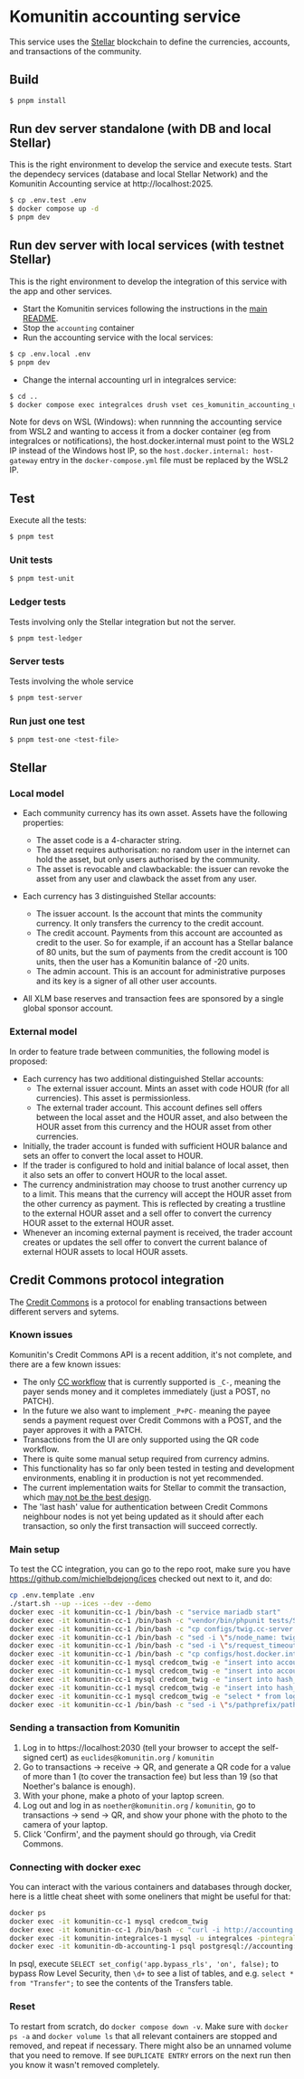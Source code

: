 # Komunitin accounting service

This service uses the [Stellar](https://stellar.org) blockchain to define the currencies, accounts, and transactions of the community.

## Build
```bash
$ pnpm install
```

## Run dev server standalone (with DB and local Stellar)
This is the right environment to develop the service and execute tests. Start the dependecy services (database and local Stellar Network) and the Komunitin Accounting service at http://localhost:2025.
```bash
$ cp .env.test .env
$ docker compose up -d
$ pnpm dev
```

## Run dev server with local services (with testnet Stellar)
This is the right environment to develop the integration of this service with the app and other services. 
- Start the Komunitin services following the instructions in the [main README](../README.md).
- Stop the `accounting` container
- Run the accounting service with the local services:
```bash
$ cp .env.local .env
$ pnpm dev
```
- Change the internal accounting url in integralces service:
```bash
$ cd ..
$ docker compose exec integralces drush vset ces_komunitin_accounting_url_internal http://host.docker.internal:2025 
```

Note for devs on WSL (Windows): when runnning the accounting service from WSL2 and wanting to access it from a docker container (eg from integralces or notifications), the host.docker.internal must point to the WSL2 IP instead of the Windows host IP, so the `host.docker.internal: host-gateway` entry in the `docker-compose.yml` file must be replaced by the WSL2 IP.

## Test
Execute all the tests:
```bash
$ pnpm test
```
### Unit tests
```bash
$ pnpm test-unit
```

### Ledger tests
Tests involving only the Stellar integration but not the server.
```bash
$ pnpm test-ledger
```
### Server tests
Tests involving the whole service
```bash
$ pnpm test-server
```

### Run just one test
```bash
$ pnpm test-one <test-file>
```

## Stellar


### Local model
 - Each community currency has its own asset. Assets have the following properties:
   - The asset code is a 4-character string.
   - The asset requires authorisation: no random user in the internet can hold the asset, but only users authorised by the community.
   - The asset is revocable and clawbackable: the issuer can revoke the asset from any user and clawback the asset from any user.

 - Each currency has 3 distinguished Stellar accounts:
   - The issuer account. Is the account that mints the community currency. It only transfers the currency to the credit account.
   - The credit account. Payments from this account are accounted as credit to the user. So for example, if an account has a Stellar balance of 80 units, but the sum of payments from the credit account is 100 units, then the user has a Komunitin balance of -20 units.
   - The admin account. This is an account for administrative purposes and its key is a signer of all other user accounts.

- All XLM base reserves and transaction fees are sponsored by a single global sponsor account.

### External model
In order to feature trade between communities, the following model is proposed:
  - Each currency has two additional distinguished Stellar accounts:
    - The external issuer account. Mints an asset with code HOUR (for all currencies). This asset is permissionless.
    - The external trader account. This account defines sell offers between the local asset and the HOUR asset, and also between the HOUR asset from this currency and the HOUR asset from other currencies.
  - Initially, the trader account is funded with sufficient HOUR balance and sets an offer to convert the local asset to HOUR.
  - If the trader is configured to hold and initial balance of local asset, then it also sets an offer to convert HOUR to the local asset.
  - The currency andministration may choose to trust another currency up to a limit. This means that the currency will accept the HOUR asset from the other currency as payment. This is reflected by creating a trustline to the external HOUR asset and a sell offer to convert the currency HOUR asset to the external HOUR asset.
  - Whenever an incoming external payment is received, the trader account creates or updates the sell offer to convert the current balance of external HOUR assets to local HOUR assets.

## Credit Commons protocol integration
The [Credit Commons](https://creditcommons.net/) is a protocol for enabling transactions between different servers and sytems.

### Known issues
Komunitin's Credit Commons API is a recent addition, it's not complete, and there are a few known issues:
* The only [CC workflow](https://gitlab.com/credit-commons/cc-node/-/blob/0.9.x/doc/developers.md?ref_type=heads#workflow) that is currently supported is `_C-`, meaning the payer sends money and it completes immediately (just a POST, no PATCH).
* In the future we also want to implement `_P+PC-` meaning the payee sends a payment request over Credit Commons with a POST, and the payer approves it with a PATCH.
* Transactions from the UI are only supported using the QR code workflow.
* There is quite some manual setup required from currency admins.
* This functionality has so far only been tested in testing and development environments, enabling it in production is not yet recommended.
* The current implementation waits for Stellar to commit the transaction, which [may not be the best design](https://github.com/komunitin/komunitin/pull/367#discussion_r2032891494).
* The 'last hash' value for authentication between Credit Commons neighbour nodes is not yet being updated as it should after each transaction, so only the first transaction will succeed correctly.

### Main setup
To test the CC integration, you can go to the repo root, make sure you have https://github.com/michielbdejong/ices checked out next to it, and do:
```sh
cp .env.template .env
./start.sh --up --ices --dev --demo
docker exec -it komunitin-cc-1 /bin/bash -c "service mariadb start"
docker exec -it komunitin-cc-1 /bin/bash -c "vendor/bin/phpunit tests/SingleNodeTest.php"
docker exec -it komunitin-cc-1 /bin/bash -c "cp configs/twig.cc-server.yml configs/host.docker.internal.yml"
docker exec -it komunitin-cc-1 /bin/bash -c "sed -i \"s/node_name: twig/node_name: trunk/\" configs/host.docker.internal.yml"
docker exec -it komunitin-cc-1 /bin/bash -c "sed -i \"s/request_timeout: 2/request_timeout: 20/\" configs/host.docker.internal.yml"
docker exec -it komunitin-cc-1 /bin/bash -c "cp configs/host.docker.internal.yml configs/localhost.yml"
docker exec -it komunitin-cc-1 mysql credcom_twig -e "insert into accounts (acc_id, min, max, url) values ('NET1', -1000000, +1000000, 'http://accounting:2025/NET1/cc');"
docker exec -it komunitin-cc-1 mysql credcom_twig -e "insert into accounts (acc_id, min, max, url) values ('NET2', -1000000, +1000000, 'http://accounting:2025/NET2/cc');"
docker exec -it komunitin-cc-1 mysql credcom_twig -e "insert into hash_history (acc_id, txid, hash, source) values ('NET1', 0, 'trunk', 'NET1');"
docker exec -it komunitin-cc-1 mysql credcom_twig -e "insert into hash_history (acc_id, txid, hash, source) values ('NET2', 0, 'trunk', 'NET2');"
docker exec -it komunitin-cc-1 mysql credcom_twig -e "select * from log;"
docker exec -it komunitin-cc-1 /bin/bash -c "sed -i \"s/pathprefix/pathPrefix/\" vendor/credit-commons/cc-php-lib/src/Requester.php"
```

### Sending a transaction from Komunitin
1. Log in to https://localhost:2030 (tell your browser to accept the self-signed cert) as `euclides@komunitin.org` / `komunitin`
2. Go to transactions -> receive -> QR, and generate a QR code for a value of more than 1 (to cover the transaction fee) but less than 19 (so that Noether's balance is enough).
3. With your phone, make a photo of your laptop screen.
4. Log out and log in as `noether@komunitin.org` / `komunitin`, go to transactions -> send -> QR, and show your phone with the photo to the camera of your laptop.
5. Click 'Confirm', and the payment should go through, via Credit Commons.

### Connecting with docker exec
You can interact with the various containers and databases through docker, here is a little cheat sheet with some oneliners that might be useful for that:
```sh
docker ps
docker exec -it komunitin-cc-1 mysql credcom_twig
docker exec -it komunitin-cc-1 /bin/bash -c "curl -i http://accounting:2025/"
docker exec -it komunitin-integralces-1 mysql -u integralces -pintegralces -h komunitin-db-integralces-1 integralces
docker exec -it komunitin-db-accounting-1 psql postgresql://accounting:accounting@localhost:5432/accounting
```
In psql, execute `SELECT set_config('app.bypass_rls', 'on', false);` to bypass Row Level Security, then `\d+` to see a list of tables, and e.g. `select * from "Transfer";` to see the contents of the Transfers table.

### Reset
To  restart from scratch, do `docker compose down -v`. Make sure with `docker ps -a` and `docker volume ls` that all relevant containers are stopped and removed, and repeat if necessary. There might also be an unnamed volume that you need to remove. If see `DUPLICATE ENTRY` errors on the next run then you know it wasn't removed completely.